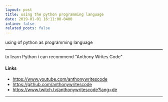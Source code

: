 ```yaml
---
layout: post
title: using the python programming language
date: 2019-01-01 16:11:00-0400
inline: false
related_posts: false
---
```


using of python as programming language

---

to learn Python i can recommend "Anthony Writes Code" 

#### Links 

<ul>
    <li><a href="https://www.youtube.com/anthonywritescode">https://www.youtube.com/anthonywritescode</a></li>
    <li><a href="https://github.com/anthonywritescode">https://github.com/anthonywritescode</a></li>
    <li><a href="https://www.twitch.tv/anthonywritescode?lang=de">https://www.twitch.tv/anthonywritescode?lang=de</a></li>
</ul>


---

